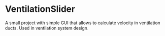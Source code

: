 # VentilationSlider
A small project with simple GUI that allows to calculate velocity in ventilation ducts. Used in ventilation system design.
